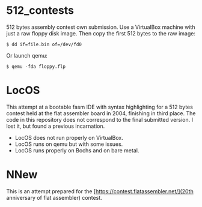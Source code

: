 # 512_contests
512 bytes assembly contest own submission.
Use a VirtualBox machine with just a raw floppy disk image. Then copy the first 512 bytes to the raw image:
```
$ dd if=file.bin of=/dev/fd0
```
Or launch qemu:
```
$ qemu -fda floppy.flp
```
# LocOS
This attempt at a bootable fasm IDE with syntax highlighting for a 512 bytes contest held at the flat assembler board in 2004, finishing in third place. The code in this repository does not correspond to the final submitted version. I lost it, but found a previous incarnation.
- LocOS does not run properly on VirtualBox.
- LocOS runs on qemu but with some issues.
- LocOS runs properly on Bochs and on bare metal.

# NNew
This is an attempt prepared for the [https://contest.flatassembler.net/](20th anniversary of flat assembler) contest.
